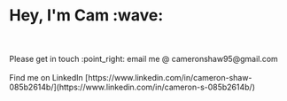 <p align="center">
<!--   <samp> -->
    <h1> Hey, I'm Cam :wave: </h1>
<!--     <br><br> <b>For my latest work check out some of my repos on here!</b>
    <br><br> :point_right: Check out my latest project ScrapApp here (login with username: cam, password: 123) <br> - https://the-scrap-app.herokuapp.com/#/
    <br><br> :point_right: visit my portfolio website here (web design / frontend) https://cmsh.me
    <br><br> :point_right: visit my blog website for Dev Academy here https://camshaw11.github.io/ -->
    <br><br> Please get in touch :point_right: email me @ cameronshaw95@gmail.com
    <br><br> Find me on LinkedIn [https://www.linkedin.com/in/cameron-shaw-085b2614b/](https://www.linkedin.com/in/cameron-s-085b2614b/)
</p>
